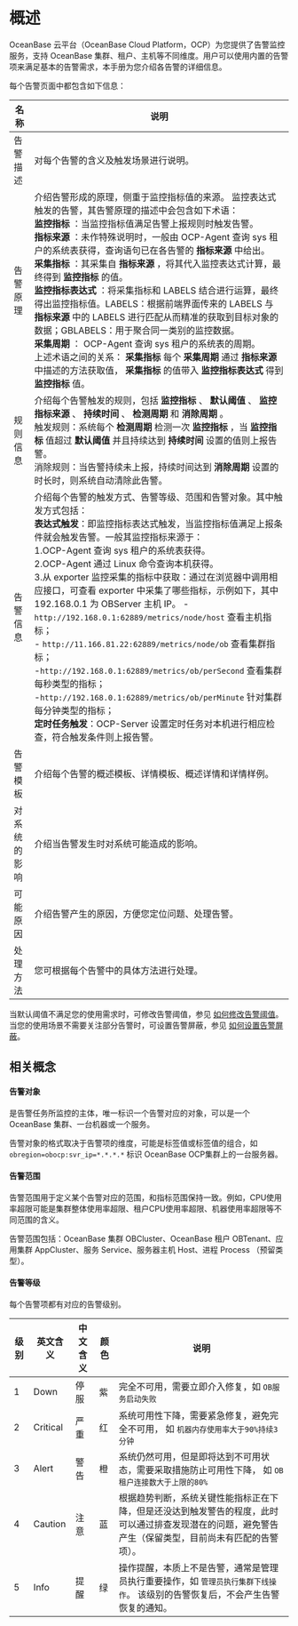 # 概述

OceanBase 云平台（OceanBase Cloud Platform，OCP）为您提供了告警监控服务，支持 OceanBase 集群、租户、主机等不同维度。用户可以使用内置的告警项来满足基本的告警需求，本手册为您介绍各告警的详细信息。

每个告警页面中都包含如下信息：

|   名称   |说明 |
|--------|-|
| 告警描述   | 对每个告警的含义及触发场景进行说明。 |
| 告警原理   | 介绍告警形成的原理，侧重于监控指标值的来源。 监控表达式触发的告警，其告警原理的描述中会包含如下术语： </br>**监控指标** ：当监控指标值满足告警上报规则时触发告警。   </br> **指标来源** ：未作特殊说明时，一般由 OCP-Agent 查询 sys 租户的系统表获得，查询语句已在各告警的 **指标来源** 中给出。   </br>**采集指标** ：其采集自 **指标来源** ，将其代入监控表达式计算，最终得到 **监控指标** 的值。</br>**监控指标表达式** ：将采集指标和 LABELS 结合进行运算，最终得出监控指标值。LABELS：根据前端界面传来的 LABELS 与 **指标来源** 中的 LABELS 进行匹配从而精准的获取到目标对象的数据；GBLABELS：用于聚合同一类别的监控数据。</br>**采集周期** ： OCP-Agent 查询 sys 租户的系统表的周期。</br>上述术语之间的关系： **采集指标** 每个 **采集周期** 通过 **指标来源** 中描述的方法获取值， **采集指标** 的值带入 **监控指标表达式** 得到 **监控指标** 值。 |
| 规则信息   | 介绍每个告警触发的规则，包括 **监控指标** 、 **默认阈值** 、 **监控指标来源** 、 **持续时间** 、 **检测周期** 和 **消除周期** 。 </br>触发规则：系统每个 **检测周期** 检测一次 **监控指标** ，当 **监控指标** 值超过 **默认阈值** 并且持续达到 **持续时间** 设置的值则上报告警。  </br>消除规则：当告警持续未上报，持续时间达到 **消除周期** 设置的时长时，则系统自动清除此告警。|
| 告警信息   | 介绍每个告警的触发方式、告警等级、范围和告警对象。其中触发方式包括： </br>**表达式触发**：即监控指标表达式触发，当监控指标值满足上报条件就会触发告警。一般其监控指标来源于：</br>1.OCP-Agent 查询 sys 租户的系统表获得。</br>2.OCP-Agent 通过 Linux 命令查询本机获得。</br>3.从 exporter 监控采集的指标中获取：通过在浏览器中调用相应接口，可查看 exporter 中采集了哪些指标，示例如下，其中 192.168.0.1 为 OBServer 主机 IP。 -`http://192.168.0.1:62889/metrics/node/host` 查看主机指标；</br>- `http://11.166.81.22:62889/metrics/node/ob` 查看集群指标；</br>-`http://192.168.0.1:62889/metrics/ob/perSecond` 查看集群每秒类型的指标；</br>-`http://192.168.0.1:62889/metrics/ob/perMinute` 针对集群每分钟类型的指标；      </br>**定时任务触发**：OCP-Server 设置定时任务对本机进行相应检查，符合触发条件则上报告警。    |
| 告警模板   | 介绍每个告警的概述模板、详情模板、概述详情和详情样例。 |
| 对系统的影响 | 介绍当告警发生时对系统可能造成的影响。|
| 可能原因   | 介绍告警产生的原因，方便您定位问题、处理告警。|
| 处理方法   | 您可根据每个告警中的具体方法进行处理。 |

当默认阈值不满足您的使用需求时，可修改告警阈值，参见 [如何修改告警阈值](4.alarm-appendix/2.how-do-i-modify-the-alert-threshold.md)。当您的使用场景不需要关注部分告警时，可设置告警屏蔽，参见 [如何设置告警屏蔽](4.alarm-appendix/1.how-to-set-alarm-masking.md)。

## 相关概念

#### 告警对象

是告警任务所监控的主体，唯一标识一个告警对应的对象，可以是一个 OceanBase 集群、一台机器或一个服务。

告警对象的格式取决于告警项的维度，可能是标签值或标签值的组合，如 `obregion=obocp:svr_ip=*.*.*.*` 标识 OceanBase OCP集群上的一台服务器。

#### 告警范围

告警范围用于定义某个告警对应的范围，和指标范围保持一致。例如，CPU使用率超限可能是集群整体使用率超限、租户CPU使用率超限、机器使用率超限等不同范围的含义。

告警范围包括：OceanBase 集群 OBCluster、OceanBase 租户 OBTenant、应用集群 AppCluster、服务 Service、服务器主机 Host、进程 Process （预留类型）。

#### 告警等级

每个告警项都有对应的告警级别。

| **级别** | **英文含义** | **中文含义** | **颜色** |                                       **说明**                                       |
|--------|----------|----------|--------|------------------------------------------------------------------------------------|
| 1      | Down     | 停服       | 紫      | 完全不可用，需要立即介入修复，如  `OB服务启动失败`                                       |
| 2      | Critical | 严重       | 红      | 系统可用性下降，需要紧急修复，避免完全不可用， 如  `机器内存使用率大于90%持续3分钟`                     |
| 3      | Alert    | 警告       | 橙      | 系统仍然可用，但是即将达到不可用状态，需要采取措施防止可用性下降， 如  `OB租户连接数大于上限的80%`             |
| 4      | Caution  | 注意       | 蓝      | 根据趋势判断，系统关键性能指标正在下降，但是还没达到触发警告的程度，此时可以通过排查发现潜在的问题，避免警告产生（保留类型，目前尚未有匹配的告警项）。        |
| 5      | Info     | 提醒       | 绿      | 操作提醒，本质上不是告警，通常是管理员执行重要操作，如  `管理员执行集群下线操作`。 该级别的告警恢复后，不会产生告警恢复的通知。 |
